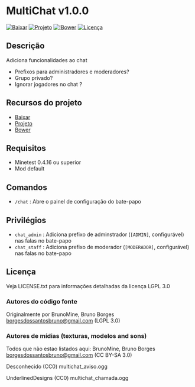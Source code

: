 # MultiChat v1.0.0

[![Baixar](https://img.shields.io/badge/Baixar-v1.0.0-green.svg)](https://github.com/BrunoMine/multichat/archive/v1.0.0.zip)
[![Projeto](https://img.shields.io/badge/Git-Projeto-green.svg)](https://github.com/BrunoMine/multichat)
[![!Bower](https://img.shields.io/badge/Bower-Projeto-green.svg)](https://minetest-bower.herokuapp.com/mods/multichat)
[![Licença](https://img.shields.io/badge/Licença-LGPL_v3.0-blue.svg)](https://github.com/BrunoMine/multichat/blob/master/LICENSE)

## Descrição
Adiciona funcionalidades ao chat
* Prefixos para administradores e moderadores?
* Grupo privado?
* Ignorar jogadores no chat ?

## Recursos do projeto

* [Baixar](https://github.com/BrunoMine/multichat/archive/v1.0.0.zip)
* [Projeto](https://github.com/BrunoMine/multichat)
* [Bower](https://minetest-bower.herokuapp.com/mods/multichat)

## Requisitos

* Minetest 0.4.16 ou superior
* Mod default

## Comandos

* `/chat` : Abre o painel de configuração do bate-papo

## Privilégios

* `chat_admin` : Adiciona prefixo de adminstrador (`[ADMIN]`, configurável) nas falas no bate-papo 
* `chat_staff` : Adiciona prefixo de moderador (`[MODERADOR]`, configurável) nas falas no bate-papo 

## Licença
Veja LICENSE.txt para informações detalhadas da licença LGPL 3.0

### Autores do código fonte
Originalmente por BrunoMine, Bruno Borges <borgesdossantosbruno@gmail.com> (LGPL 3.0)

### Autores de mídias (texturas, modelos and sons)
Todos que não estao listados aqui:
BrunoMine, Bruno Borges <borgesdossantosbruno@gmail.com> (CC BY-SA 3.0)

Desconhecido (CC0)
	multichat_aviso.ogg

UnderlinedDesigns (CC0)
	multichat_chamada.ogg
 


